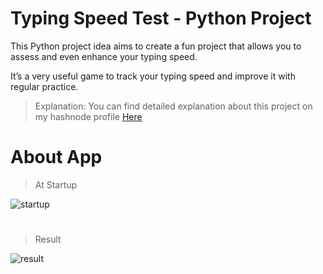 # Typing Speed Test - Python Project

This Python project idea aims to create a fun project that allows you to assess and even enhance your typing speed.

It’s a very useful game to track your typing speed and improve it with regular practice.

> Explanation:
> You can find detailed explanation about this project on my hashnode profile [Here](https://mahendradew.hashnode.dev/typing-speed-test-python-project)

# About App

>At Startup

![startup](https://user-images.githubusercontent.com/98692513/221424626-350bf884-ac33-410f-b5f8-31642126f932.jpg)

#

>Result

![result](https://user-images.githubusercontent.com/98692513/221424667-a5282d70-ac26-4c8d-ae24-8d6c5a24c91e.jpg)

